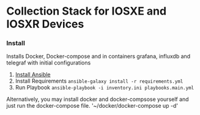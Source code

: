# Collection Stack for IOSXE and IOSXR Devices


### Install
Installs Docker, Docker-compose and in containers grafana, influxdb and telegraf with initial configurations

1. [Install Ansible](https://docs.ansible.com/ansible/latest/installation_guide/intro_installation.html)
2. Install Requirements 
`ansible-galaxy install -r requirements.yml`
3. Run Playbook
`ansible-playbook -i inventory.ini playbooks.main.yml`

Alternatively, you may install docker and docker-compsose yourself and just run the docker-compose file.  '~/docker/docker-compose up -d'
